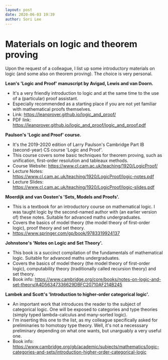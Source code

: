 ```yaml
---
layout: post
date: 2020-06-03 19:39
author: Sori Lee
---
```


# Materials on logic and theorem proving

Upon the request of a colleague, I list up some introductory materials on logic
(and some also on theorem proving). The choice is very personal.

**Lean's 'Logic and Proof' manuscript by Avigad, Lewis and van Doorn.**

- It's a very friendly introduction to logic and at the same time to the use of
  a (particular) proof assistant.
- Especially recommended as a starting place if you are not yet familiar with
  mathematical proofs themselves.
- Link: https://leanprover.github.io/logic_and_proof/
- PDF link: https://leanprover.github.io/logic_and_proof/logic_and_proof.pdf

**Paulson's 'Logic and Proof' course.**

- It's the 2019-2020 edition of Larry Paulson's Cambridge Part IB (second-year)
  CS course 'Logic and Proof'.
- This course covers some basic techniques for theorem proving, such as
  unification, first-order resolution and tableaux methods.
- Course Website: https://www.cl.cam.ac.uk/teaching/1920/LogicProof/
- Lecture Notes: https://www.cl.cam.ac.uk/teaching/1920/LogicProof/logic-notes.pdf
- Lecture Slides: https://www.cl.cam.ac.uk/teaching/1920/LogicProof/logic-slides.pdf

**Moerdijk and van Oosten's 'Sets, Models and Proofs'.**

- This is a textbook for an introductory course on mathematical logic. I was
  taught logic by the second-named author with (an earlier version of) these
  notes. Suitable for advanced maths undergraduates.
- Covers the basics of model theory (the model theory of first-order logic),
  proof theory and set theory.
- https://www.springer.com/gp/book/9783319924137

**Johnstone's 'Notes on Logic and Set Theory'.**

- This book is a succinct compilation of the fundamentals of mathematical logic.
  Suitable for advanced maths undergraduates.
- Covers the basics of model theory (the model theory of first-order logic),
  computability theory (traditionally called recursion theory) and set theory.
- Book info: https://www.cambridge.org/core/books/notes-on-logic-and-set-theory/A4D56347336629DBFC20710AF214B245

**Lambek and Scott's 'Introduction to higher-order categorical logic'.**

- An important work that introduces the reader to the subject of categorical
  logic. One will be exposed to categories and type theories (simply typed
  lambda-calculus and many-sorted logic).
- I'm inserting this one to the list, as my colleague specifically asked for
  preliminaries to homotopy type theory. Well, it's not a necesssary preliminary
  depending on what one wants, but unarguably a very useful one.
- Book info: https://www.cambridge.org/gb/academic/subjects/mathematics/logic-categories-and-sets/introduction-higher-order-categorical-logic
